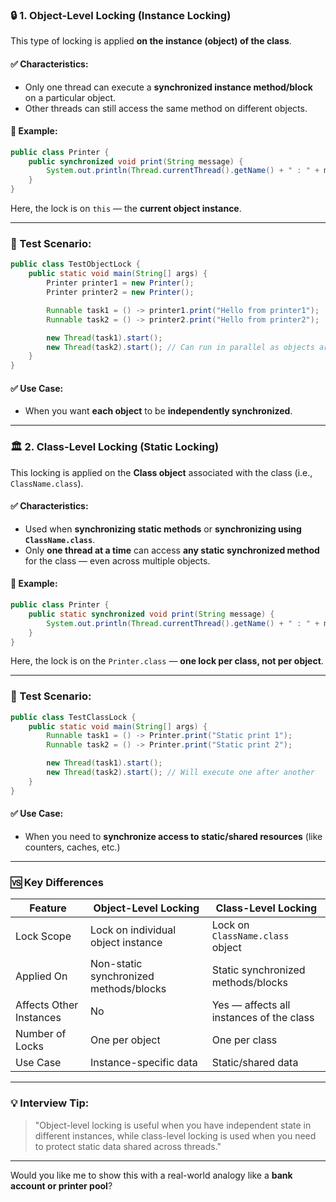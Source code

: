 ### 🔒 1. **Object-Level Locking (Instance Locking)**

This type of locking is applied **on the instance (object) of the class**.

#### ✅ Characteristics:
- Only one thread can execute a **synchronized instance method/block** on a particular object.
- Other threads can still access the same method on different objects.

#### 🧪 Example:
```java
public class Printer {
    public synchronized void print(String message) {
        System.out.println(Thread.currentThread().getName() + " : " + message);
    }
}
```

Here, the lock is on `this` — the **current object instance**.

---

### 🧪 Test Scenario:
```java
public class TestObjectLock {
    public static void main(String[] args) {
        Printer printer1 = new Printer();
        Printer printer2 = new Printer();

        Runnable task1 = () -> printer1.print("Hello from printer1");
        Runnable task2 = () -> printer2.print("Hello from printer2");

        new Thread(task1).start();
        new Thread(task2).start(); // Can run in parallel as objects are different
    }
}
```

#### ✅ Use Case:
- When you want **each object** to be **independently synchronized**.

---

### 🏛️ 2. **Class-Level Locking (Static Locking)**

This locking is applied on the **Class object** associated with the class (i.e., `ClassName.class`).

#### ✅ Characteristics:
- Used when **synchronizing static methods** or **synchronizing using `ClassName.class`**.
- Only **one thread at a time** can access **any static synchronized method** for the class — even across multiple objects.

#### 🧪 Example:
```java
public class Printer {
    public static synchronized void print(String message) {
        System.out.println(Thread.currentThread().getName() + " : " + message);
    }
}
```

Here, the lock is on the `Printer.class` — **one lock per class, not per object**.

---

### 🧪 Test Scenario:
```java
public class TestClassLock {
    public static void main(String[] args) {
        Runnable task1 = () -> Printer.print("Static print 1");
        Runnable task2 = () -> Printer.print("Static print 2");

        new Thread(task1).start();
        new Thread(task2).start(); // Will execute one after another
    }
}
```

#### ✅ Use Case:
- When you need to **synchronize access to static/shared resources** (like counters, caches, etc.)

---

### 🆚 Key Differences

| Feature                  | Object-Level Locking                     | Class-Level Locking                        |
|--------------------------|-------------------------------------------|---------------------------------------------|
| Lock Scope              | Lock on individual object instance        | Lock on `ClassName.class` object            |
| Applied On              | Non-static synchronized methods/blocks    | Static synchronized methods/blocks          |
| Affects Other Instances | No                                        | Yes — affects all instances of the class    |
| Number of Locks         | One per object                            | One per class                               |
| Use Case                | Instance-specific data                    | Static/shared data                          |

---

### 💡 Interview Tip:
> "Object-level locking is useful when you have independent state in different instances, while class-level locking is used when you need to protect static data shared across threads."

---

Would you like me to show this with a real-world analogy like a **bank account or printer pool**?